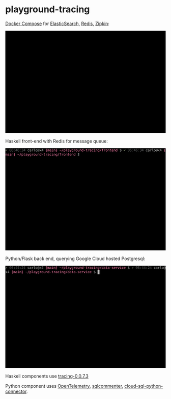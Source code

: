 # playground-tracing


[Docker Compose](https://docs.docker.com/compose) for [ElasticSearch](https://www.elastic.co), [Redis](https://redis.io), [Zipkin](https://zipkin.io):

<img src='./screenshots/docker.gif'>

Haskell front-end with Redis for message queue:

<img src='./screenshots/frontend.gif'>

Python/Flask back end, querying Google Cloud hosted Postgresql:

<img src='./screenshots/dataservice.gif'>

Haskell components use [tracing-0.0.7.3](https://hackage.haskell.org/package/tracing-0.0.7.3/docs/Monitor-Tracing-Zipkin.html)

Python component uses [OpenTelemetry](https://opentelemetry.io/docs/instrumentation/python/), [sqlcommenter](https://google.github.io/sqlcommenter/), [cloud-sql-python-connector](https://pypi.org/project/cloud-sql-python-connector/).
